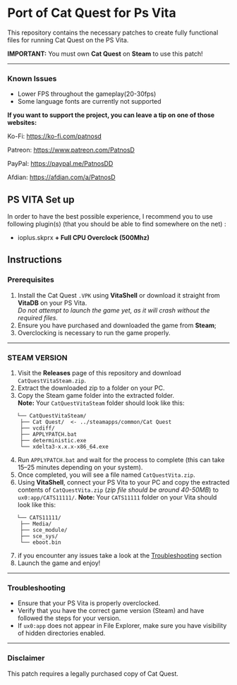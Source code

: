 # Port of Cat Quest for Ps Vita
This repository contains the necessary patches to create fully functional files for running Cat Quest on the PS Vita.

**IMPORTANT:** You must own **Cat Quest** on **Steam** to use this patch!  

---
### Known Issues  

- Lower FPS throughout the gameplay(20-30fps)
- Some language fonts are currently not supported

**If you want to support the project, you can leave a tip on one of those websites:**

Ko-Fi: https://ko-fi.com/patnosd

Patreon: https://www.patreon.com/PatnosD

PayPal: https://paypal.me/PatnosDD

Afdian: https://afdian.com/a/PatnosD

## PS VITA Set up

In order to have the best possible experience, I recommend you to use following plugin(s) (that you should be able to find somewhere on the net) :
- ioplus.skprx
 **+ Full CPU Overclock (500Mhz)**




## Instructions

### Prerequisites
1. Install the Cat Quest `.VPK` using **VitaShell** or download it straight from **VitaDB** on your PS Vita.  
   *Do not attempt to launch the game yet, as it will crash without the required files.*
2. Ensure you have purchased and downloaded the game from **Steam**;
3. Overclocking is necessary to run the game properly.

---

### STEAM VERSION
1. Visit the **Releases** page of this repository and download `CatQuestVitaSteam.zip`.
2. Extract the downloaded zip to a folder on your PC.
3. Copy the Steam game folder into the extracted folder.  
   **Note:** Your `CatQuestVitaSteam` folder should look like this:
```
   └── CatQuestVitaSteam/
    ├── Cat Quest/  <- ../steamapps/common/Cat Quest
    ├── vcdiff/
    ├── APPLYPATCH.bat
    ├── deterministic.exe
    └── xdelta3-x.x.x-x86_64.exe
```
4. Run `APPLYPATCH.bat` and wait for the process to complete (this can take 15–25 minutes depending on your system).
5. Once completed, you will see a file named `CatQuestVita.zip`.
6. Using **VitaShell**, connect your PS Vita to your PC and copy the extracted contents of `CatQuestVita.zip` (_zip file should be around 40-50MB_) to `ux0:app/CATS11111/`.
   **Note:** Your `CATS11111` folder on your Vita should look like this:
```
   └── CATS11111/
    ├── Media/
    ├── sce_module/
    ├── sce_sys/
    └── eboot.bin
```
7. if you encounter any issues take a look at the [Troubleshooting](#troubleshooting) section
8. Launch the game and enjoy!
---

### Troubleshooting
- Ensure that your PS Vita is properly overclocked.  
- Verify that you have the correct game version (Steam) and have followed the steps for your version.
- If `ux0:app` does not appear in File Explorer, make sure you have visibility of hidden directories enabled.

---

### Disclaimer
This patch requires a legally purchased copy of Cat Quest.

